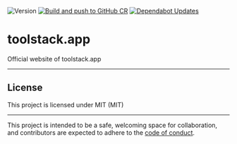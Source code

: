![Version](https://img.shields.io/badge/version-0.0.5-orange.svg)
[![Build and push to GitHub CR](https://github.com/bilusteknoloji/toolstack.app/actions/workflows/push-to-github-cr.yml/badge.svg)](https://github.com/bilusteknoloji/toolstack.app/actions/workflows/push-to-github-cr.yml)
[![Dependabot Updates](https://github.com/bilusteknoloji/toolstack.app/actions/workflows/dependabot/dependabot-updates/badge.svg)](https://github.com/bilusteknoloji/toolstack.app/actions/workflows/dependabot/dependabot-updates)

# toolstack.app

Official website of toolstack.app

---

## License

This project is licensed under MIT (MIT)

---

This project is intended to be a safe, welcoming space for collaboration, and
contributors are expected to adhere to the [code of conduct][coc].

[coc]: https://github.com/bilusteknoloji/toolstack.app/blob/main/CODE_OF_CONDUCT.md
